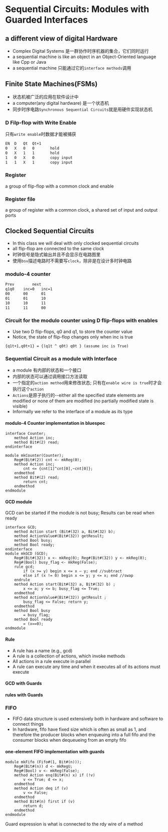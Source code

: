 # Sequential Circuits: Modules with Guarded Interfaces
## a different view of digital Hardware
- Complex Digital Systems 是一群协作时序机器的集合，它们同时运行
- a sequential machine is like an object in an Object-Oriented language like Cpp or Java
- a sequential machine 只能通过它的`interface methods`调用
## Finite State Machines(FSMs)
- 状态机被广泛的应用在软件设计中
- a computer(any digital hardware) 是一个状态机
- 同步时序电路`Synchronous Sequential Circuits`就是用硬件实现状态机
### D Filp-flop with Write Enable
只有`write enable`时数据才能被捕获
```txt
EN  D   Qt  Qt+1
0   X   0   0       hold
0   X   1   1       hold
1   0   X   0       copy input
1   1   X   1       copy input
```
### Register
a group of flip-flop with a common clock and enable
### Register file
a group of register with a common clock, a shared set of input and output ports
## Clocked Sequential Circuits
- In this class we will deal with only clocked sequential circuits
- all flip-flop are connected to the same clock
- 时钟信号是隐式输出并且不会显示在电路图里
- 使用`bsv`描述电路时不需要写`clock`，除非是在设计多时钟电路
### modulo-4 counter
```txt
Prev        next
q1q0    inc=0   inc=1
00      00      01
01      01      10
10      10      11
11      11      00
```
### Circuit for the modulo counter using D flip-flops with enables
- Use two D flip-flops, q0 and q1, to store the counter value
- Notice, the state of flip-flop changes only when inc is true
```bsv
{q1t+1,q0t+1} = {(q1t ^ q0t) q0t } (assume inc is True)
```
### Sequential Circuit as a module with Interface
- a module 有内部的状态和一个接口
- 内部的状态可以通过调用接口方法读取
- 一个指定的`action method`用来修改状态; 只有在`enable wire is true`时才会执行这个`action`
- `Actions`是原子执行的--either all the specified state elements
are modified or none of them are modified (no partially modified state is visible)
- Informally we refer to the interface of a module as its type
#### modulo-4 Counter implementation in bluespec
```bluespec
interface Counter;
    method Action inc;
    method Bit#(2) read;
endinterface

module mkCounter(Counter);
    Reg#(Bit#(2)) cnt <- mkReg(0);
    method Action inc;
        cnt <= {cnt[1]^cnt[0],~cnt[0]};
    endmethod
    method Bit#(2) read;
        return cnt;
    endmethod
endmodule
```
#### GCD module
GCD can be started if the module is not busy; Results can be read when ready
```bsv
interface GCD;
    method Action start (Bit#(32) a, Bit#(32) b);
    method ActionValue#(Bit#(32)) getResult;
    method Bool busy;
    method Bool ready;
endinterface
module mkGCD (GCD);
    Reg#(Bit#(32)) x <- mkReg(0); Reg#(Bit#(32)) y <- mkReg(0);
    Reg#(Bool) busy_flag <- mkReg(False);
    rule gcd;
        if (x >= y) begin x <= x – y; end //subtract
        else if (x != 0) begin x <= y; y <= x; end //swap
    endrule
    method Action start(Bit#(32) a, Bit#(32) b) ;
        x <= a; y <= b; busy_flag <= True;
    endmethod
    method ActionValue#(Bit#(32)) getResult ;
        busy_flag <= False; return y;
    endmethod
    method Bool busy
        = busy_flag;
    method Bool ready
        = (x==0);
endmodule
```
#### Rule
- A rule has a name (e.g., gcd)
- A rule is a collection of actions, which invoke methods
- All actions in a rule execute in parallel
- A rule can execute any time and when it executes
all of its actions must execute
#### GCD with Guards
#### rules with Guards
### FIFO
- FIFO data structure is used extensively both in hardware and software to connect things
- In hardware, fifo have fixed size which is often as small as 1, and therefore the producer blocks when enqueuing into a full fifo and the consumer blocks when
dequeueing from an empty fifo
#### one-element FIFO implementation with guards
```bsv
module mkFifo (Fifo#(1, Bit#(n)));
    Reg#(Bit#(n)) d <- mkRegU;
    Reg#(Bool) v <- mkReg(False);
    method Action enq(Bit#(n) x) if (!v)
        v <= True; d <= x;
    endmethod
    method Action deq if (v)
        v <= False;
    endmethod
    method Bit#(n) first if (v)
        return d;
    endmethod
endmodule
```
Guard expression is what is connected to the rdy wire of a method
